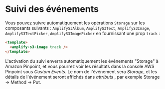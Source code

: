 # Suivi des événements

Vous pouvez suivre automatiquement les opérations `Storage` sur les composants suivants : `AmplifyS3Album`, `AmplifyS3Text`, `AmplifyS3Image`, `AmplifyS3TextPicker`, `AmplifyS3ImagePicker` en fournissant une prop `track` :

```html
<template>
  <amplify-s3-image track />
</template>
```

L'activation du suivi enverra automatiquement les événements "Storage" à Amazon Pinpoint, et vous pourrez voir les résultats dans la console AWS Pinpoint sous _Custom Events_. Le nom de l'événement sera _Storage_, et les détails de l'événement seront affichés dans _attributs_ , par exemple Storage -> Method -> Put.
